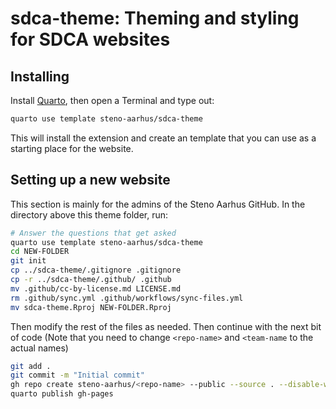 # sdca-theme: Theming and styling for SDCA websites

## Installing

Install [Quarto](https://quarto.org/docs/get-started/), then open a
Terminal and type out:

``` bash
quarto use template steno-aarhus/sdca-theme
```

This will install the extension and create an template that you can use
as a starting place for the website.

## Setting up a new website

This section is mainly for the admins of the Steno Aarhus GitHub. In the
directory above this theme folder, run:

``` bash
# Answer the questions that get asked
quarto use template steno-aarhus/sdca-theme
cd NEW-FOLDER
git init
cp ../sdca-theme/.gitignore .gitignore
cp -r ../sdca-theme/.github/ .github
mv .github/cc-by-license.md LICENSE.md
rm .github/sync.yml .github/workflows/sync-files.yml
mv sdca-theme.Rproj NEW-FOLDER.Rproj
```

Then modify the rest of the files as needed. Then continue with the next
bit of code (Note that you need to change `<repo-name>` and `<team-name` to
the actual names)

``` bash
git add .
git commit -m "Initial commit"
gh repo create steno-aarhus/<repo-name> --public --source . --disable-wiki --push --team <team-name>
quarto publish gh-pages
```
